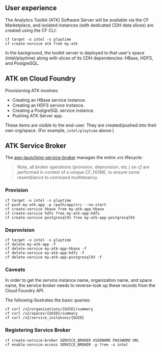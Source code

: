 ## User experience

The Analytics Toolkit (ATK) Software Server will be available via the CF Marketplace, and isolated instances (with dedicated CDH data slices) are created using the CF CLI:

    cf target -o intel -s playtime
    cf create-service atk free my-atk

In the background, the toolkit server is deployed to that user's space (intel/playtime) along with slices of its CDH dependencies: HBase, HDFS, and PostgreSQL.

## ATK on Cloud Foundry

Provisioning ATK involves:

* Creating an HBase service instance. 
* Creating an HDFS service instance. 
* Creating a PostgreSQL service instance. 
* Pushing ATK Server app.

These items are visible to the end-user. They are created/pushed into their own org/space. (For example, `intel/playtime` above.)

## ATK Service Broker

The [app-launching-service-broker](https://github.com/trustedanalytics/app-launching-service-broker) manages the entire `atk` lifecycle:

> Note, all broker operations (provision, deprovision, etc.) on _cf_ are performed in context of a unique _CF_HOME_, to ensure some resemblance to command multitenancy. 

### Provision

    cf target -o intel -s playtime
    cf push my-atk-app -p /path/app/src --no-start
    cf create-service hbase free my-atk-app-hbase
    cf create-service hdfs free my-atk-app-hdfs
    cf create-service postgresql93 free my-atk-app-postgresql93

### Deprovision 

    cf target -o intel -s playtime
    cf delete my-atk-app -f
    cf delete-service my-atk-app-hbase -f
    cf delete-service my-atk-app-hdfs -f
    cf delete-service my-atk-app-postgresql93 -f

### Caveats

In order to get the service instance name, organization name, and space name, the service broker needs to reverse-look up these records from the Cloud Foundry API.

The following illustrates the basic queries:

    cf curl /v2/organizations/{GUID}/summary
    cf curl /v2/spaces/{GUID}/summary
    cf curl /v2/service_instances/{GUID}

### Registering Service Broker

    cf create-service-broker SERVICE_BROKER USERNAME PASSWORD URL
    cf enable-service-access SERVICE_BROKER -p free -o intel

